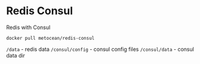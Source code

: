 # Redis Consul
Redis with Consul

`docker pull metocean/redis-consul`

`/data` - redis data
`/consul/config` - consul config files
`/consul/data` - consul data dir
